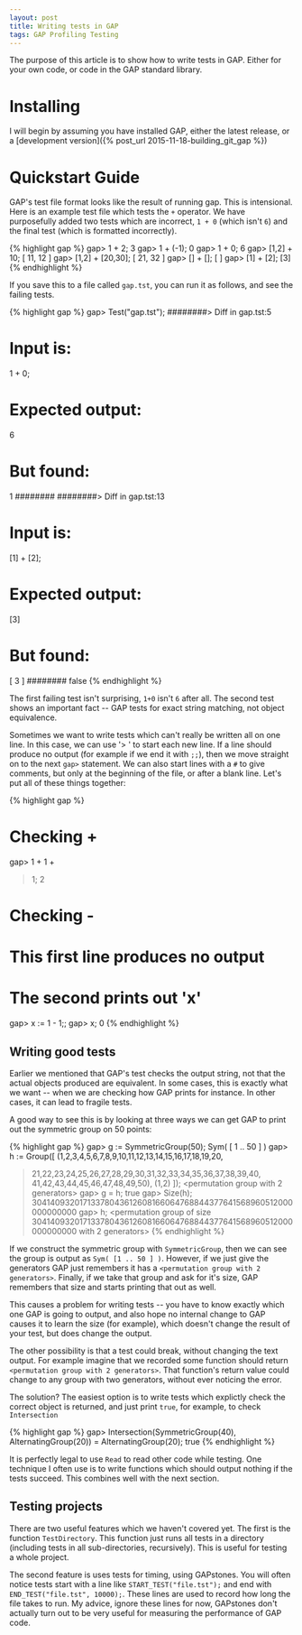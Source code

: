 ```yaml
---
layout: post
title: Writing tests in GAP
tags: GAP Profiling Testing
---
```


The purpose of this article is to show how to write tests in GAP. Either for your own code, or code in the GAP standard library. 


Installing
==========

I will begin by assuming you have installed GAP, either the latest release, or a [development version]({% post_url 2015-11-18-building_git_gap %})


Quickstart Guide
===============

GAP's test file format looks like the result of running gap. This is intensional. Here is an example test file which tests the `+` operator. We have purposefully added two tests which are incorrect, `1 + 0` (which isn't `6`) and the final test (which is formatted incorrectly).

{% highlight gap %}
gap> 1 + 2;
3
gap> 1 + (-1);
0
gap> 1 + 0;
6
gap> [1,2] + 10;
[ 11, 12 ]
gap> [1,2] + [20,30];
[ 21, 32 ]
gap> [] + [];
[  ]
gap> [1] + [2];
[3]
{% endhighlight %}

If you save this to a file called `gap.tst`, you can run it as follows, and see the failing tests.

{% highlight gap %}
gap> Test("gap.tst");
########> Diff in gap.tst:5
# Input is:
1 + 0;
# Expected output:
6
# But found:
1
########
########> Diff in gap.tst:13
# Input is:
[1] + [2];
# Expected output:
[3]
# But found:
[ 3 ]
########
false
{% endhighlight %}

The first failing test isn't surprising, `1+0` isn't `6` after all. The second test shows an important fact -- GAP tests for exact string matching, not object equivalence.


Sometimes we want to write tests which can't really be written all on one line. In this case, we can use '> ' to start each new line. If a line should produce no output (for example if we end it with `;;`), then we move straight on to the next `gap>` statement. We can also start lines with a `#` to give comments, but only at the beginning of the file, or after a blank line. Let's put all of these things together:

{% highlight gap %}
# Checking +
gap> 1 + 1 +
> 1;
2

# Checking -
# This first line produces no output
# The second prints out 'x'
gap> x := 1 - 1;;
gap> x;
0
{% endhighlight %}


Writing good tests
------------------

Earlier we mentioned that GAP's test checks the output string, not that the actual objects produced are equivalent. In some cases, this is exactly what we want -- when we are checking how GAP prints for instance. In other cases, it can lead to fragile tests.

A good way to see this is by looking at three ways we can get GAP to print out the symmetric group on 50 points:

{% highlight gap %}
gap> g := SymmetricGroup(50);
Sym( [ 1 .. 50 ] )
gap> h := Group([ (1,2,3,4,5,6,7,8,9,10,11,12,13,14,15,16,17,18,19,20,
> 21,22,23,24,25,26,27,28,29,30,31,32,33,34,35,36,37,38,39,40,
> 41,42,43,44,45,46,47,48,49,50), (1,2) ]);
<permutation group with 2 generators>
gap> g = h;
true
gap> Size(h);
30414093201713378043612608166064768844377641568960512000000000000
gap> h;
<permutation group of size 30414093201713378043612608166064768844377641568960512000000000000 with 2 generators>
{% endhighlight %}

If we construct the symmetric group with `SymmetricGroup`, then we can see the group is output as `Sym( [1 .. 50 ] )`. However, if we just give the generators GAP just remembers it has a `<permutation group with 2 generators>`. Finally, if we take that group and ask for it's size, GAP remembers that size and starts printing that out as well.

This causes a problem for writing tests -- you have to know exactly which one GAP is going to output, and also hope no internal change to GAP causes it to learn the size (for example), which doesn't change the result of your test, but does change the output.

The other possibility is that a test could break, without changing the text output. For example imagine that we recorded some function should return `<permutation group with 2 generators>`. That function's return value could change to any group with two generators, without ever noticing the error.

The solution? The easiest option is to write tests which explictly check the correct object is returned, and just print `true`, for example, to check `Intersection`

{% highlight gap %}
gap> Intersection(SymmetricGroup(40), AlternatingGroup(20)) = AlternatingGroup(20);
true
{% endhighlight %}

It is perfectly legal to use `Read` to read other code while testing. One technique I often use is to write functions which should output nothing if the tests succeed. This combines well with the next section.


Testing projects
----------------

There are two useful features which we haven't covered yet. The first is the function `TestDirectory`. This function just runs all tests in a directory (including tests in all sub-directories, recursively). This is useful for testing a whole project.

The second feature is uses tests for timing, using GAPstones. You will often notice tests start with a line like `START_TEST("file.tst");` and end with `END_TEST("file.tst", 10000);`. These lines are used to record how long the file takes to run. My advice, ignore these lines for now, GAPstones don't actually turn out to be very useful for measuring the performance of GAP code.
